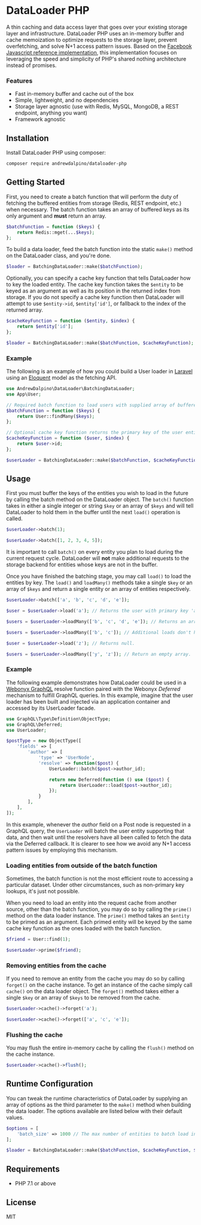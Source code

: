 # DataLoader PHP
A thin caching and data access layer that goes over your existing storage layer and infrastructure. DataLoader PHP uses an in-memory buffer and cache memoization to optimize requests to the storage layer, prevent overfetching, and solve N+1 access pattern issues. Based on the [Facebook Javascript reference implementation](https://github.com/facebook/dataloader), this implementation focuses on leveraging the speed and simplicity of PHP's shared nothing architecture instead of promises.

### Features
- Fast in-memory buffer and cache out of the box
- Simple, lightweight, and no dependencies
- Storage layer agnostic (use with Redis, MySQL, MongoDB, a REST endpoint, anything you want)
- Framework agnostic

## Installation
Install DataLoader PHP using composer:
```sh
composer require andrewdalpino/dataloader-php
```

## Getting Started
First, you need to create a batch function that will perform the duty of fetching the buffered entities from storage (Redis, REST endpoint, etc.) when necessary. The batch function takes an array of buffered keys as its only argument and **must** return an array.

```php
$batchFunction = function ($keys) {
    return Redis::mget(...$keys);
};
```

To build a data loader, feed the batch function into the static `make()` method on the DataLoader class, and you're done.

```php
$loader = BatchingDataLoader::make($batchFunction);
```

Optionally, you can specify a cache key function that tells DataLoader how to key the loaded entity. The cache key function takes the `$entity` to be keyed as an argument as well as its position in the returned index from storage. If you do not specify a cache key function then DataLoader will attempt to use `$entity->id`, `$entity['id']`, or fallback to the index of the returned array.

```php
$cacheKeyFunction = function ($entity, $index) {
    return $entity['id'];
};

$loader = BatchingDataLoader::make($batchFunction, $cacheKeyFunction);
```

### Example
The following is an example of how you could build a User loader in [Laravel](https://laravel.com/) using an  [Eloquent](https://laravel.com/docs/5.5/eloquent) model as the fetching API.

```php
use AndrewDalpino\DataLoader\BatchingDataLoader;
use App\User;

// Required batch function to load users with supplied array of buffered $keys.
$batchFunction = function ($keys) {
    return User::findMany($keys);
};

// Optional cache key function returns the primary key of the user entity.
$cacheKeyFunction = function ($user, $index) {
    return $user->id;
};

$userLoader = BatchingDataLoader::make($batchFunction, $cacheKeyFunction);
```

## Usage
First you must buffer the keys of the entities you wish to load in the future by calling the batch method on the DataLoader object. The `batch()` function takes in either a single integer or string `$key` or an array of `$keys` and will tell DataLoader to hold them in the buffer until the next `load()` operation is called.

```php
$userLoader->batch(1);

$userLoader->batch([1, 2, 3, 4, 5]);
```

It is important to call `batch()` on every entity you plan to load during the current request cycle. DataLoader will **not** make additional requests to the storage backend for entities whose keys are not in the buffer.

Once you have finished the batching stage, you may call `load()` to load the entities by key. The `load()` and `loadMany()` methods take a single `$key` or an array of `$keys` and return a single entity or an array of entities respectively.

```php
$userLoader->batch(['a', 'b', 'c', 'd', 'e']);

$user = $userLoader->load('a'); // Returns the user with primary key 'a'.

$users = $userLoader->loadMany(['b', 'c', 'd', 'e']); // Returns an array of users.

$users = $userLoader->loadMany(['b', 'c']); // Additional loads don't hit the database.

$user = $userLoader->load('z'); // Returns null.

$users = $userLoader->loadMany(['y', 'z']); // Return an empty array.
```

### Example
The following example demonstrates how DataLoader could be used in a [Webonyx GraphQL](https://github.com/webonyx/graphql-php) resolve function paired with the Webonyx *Deferred* mechanism to fulfill GraphQL queries. In this example, imagine that the user loader has been built and injected via an application container and accessed by its UserLoader facade.

```php
use GraphQL\Type\Definition\ObjectType;
use GraphQL\Deferred;
use UserLoader;

$postType = new ObjectType([
    'fields' => [
        'author' => [
            'type' => 'UserNode',
            'resolve' => function($post) {
                UserLoader::batch($post->author_id);

                return new Deferred(function () use ($post) {
                    return UserLoader::load($post->author_id);
                });
            }
        ],
    ],
]);
```

In this example, whenever the *author* field on a Post node is requested in a GraphQL query, the `UserLoader` will batch the user entity supporting that data, and then wait until the resolvers have all been called to fetch the data via the Deferred callback. It is clearer to see how we avoid any N+1 access pattern issues by employing this mechanism.

### Loading entities from outside of the batch function
Sometimes, the batch function is not the most efficient route to accessing a particular dataset. Under other circumstances, such as non-primary key lookups, it's just not possible.

When you need to load an entity into the request cache from another source, other than the batch function, you may do so by calling the `prime()` method on the data loader instance. The `prime()` method takes an `$entity` to be primed as an argument. Each primed entity will be keyed by the same cache key function as the ones loaded with the batch function.

```php
$friend = User::find(1);

$userLoader->prime($friend);
```

### Removing entities from the cache
If you need to remove an entity from the cache you may do so by calling `forget()` on the cache instance. To get an instance of the cache simply call `cache()` on the data loader object. The `forget()` method takes either a single `$key` or an array of `$keys` to be removed from the cache.

```php
$userLoader->cache()->forget('a');

$userLoader->cache()->forget(['a', 'c', 'e']);
```

### Flushing the cache
You may flush the entire in-memory cache by calling the `flush()` method on the cache instance.

```php
$userLoader->cache()->flush();
```

## Runtime Configuration
You can tweak the runtime characteristics of DataLoader by supplying an array of options as the third parameter to the `make()` method when building the data loader. The options available are listed below with their default values.

```php
$options = [
    'batch_size' => 1000 // The max number of entities to batch load in a single round trip from storage.
];

$loader = BatchingDataLoader::make($batchFunction, $cacheKeyFunction, $options);
```

## Requirements
- PHP 7.1 or above

## License
MIT
